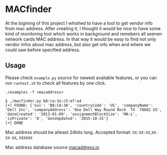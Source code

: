 # MACfinder

At the bigining of this project I whished to have a tool to get vendor info from mac address.
After creating it, I thought it would be nice to have some kind of monitoring tool which works in background
and remebers all seenen network cards MAC address. In that way it would be easy to find not only vendor infos about mac address,
but also get info when and where we could saw before specified address.

## Usage
Please check `example.py` source for newest avaliable features, or you can run `runtest.sh` to check all features by one click.
```
./examples -f <macaddress>

$ ./macfinder.py b8:ca:3a:c5:ef:a4
[+] FOUND: {'oui': 'B8:CA:3A', 'countryCode': 'US', 'companyName': 'Dell Inc', 'companyAddress': 'One Dell Way Round Rock  TX  78682 US', 'dateCreated': '2013-01-09', 'assignmentBlockSize': 'MA-L', 'isPrivate': '0', 'dateUpdated': '2015-10-25'}
[+] DONE
```

Mac address should be atleast 24bits long. Accepted format: `XX:XX:XX`,`XX-XX-XX`, `XXXXXX`


Mac address database source [macaddress.io](https://macaddress.io/database-download/csv)
